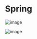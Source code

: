 # Spring

![image](https://github.com/91CHS/Spring/assets/68048878/67a28241-33c7-43f4-976e-e0638dbb78dc)

![image](https://github.com/91CHS/Spring/assets/68048878/4621e9c1-6a08-470e-84e9-b1e514cde826)
